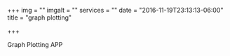 +++
img = ""
imgalt = ""
services = ""
date = "2016-11-19T23:13:13-06:00"
title = "graph plotting"

+++

<div class="portfolio app" data-cat="app">
  <div class="portfolio-wrapper">			
    <img src="img/portfolios/app/2.jpg" alt="" />
    <div class="label">
      <div class="label-text">
        <a class="text-title">Graph Plotting</a>
        <span class="text-category">APP</span>
      </div>
      <div class="label-bg"></div>
    </div>
  </div>
</div>
